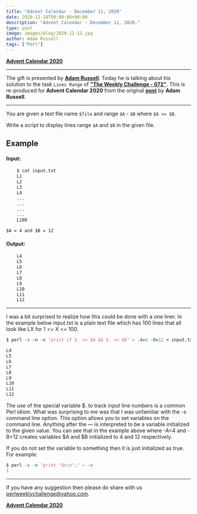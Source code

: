 ```yaml
---
title: "Advent Calendar - December 11, 2020"
date: 2020-12-18T00:00:00+00:00
description: "Advent Calendar - December 11, 2020."
type: post
image: images/blog/2020-12-11.jpg
author: Adam Russell
tags: ["Perl"]
---
```


[**Advent Calendar 2020**](/blog/advent-calendar-2020)
***

The gift is presented by [**Adam Russell**](https://perlweeklychallenge.org/blog/meet-the-champion-016). Today he is talking about his solution to the task `Lines Range` of **["The Weekly Challenge - 072"](/blog/perl-weekly-challenge-072)**. This is re-produced for **Advent Calendar 2020** from the original [**post**](https://adamcrussell.livejournal.com/16759.html) by **Adam Russell**.

***

You are given a text file name `$file` and range `$A` -  `$B` where `$A <= $B`.

Write a script to display lines range `$A` and `$B` in the given file.

## Example

#### Input:

```perl
    $ cat input.txt
    L1
    L2
    L3
    L4
    ...
    ...
    ...
    ...
    L100
```
    $A = 4 and $B = 12

#### Output:

```perl
    L4
    L5
    L6
    L7
    L8
    L9
    L10
    L11
    L12
```

***

I was a bit surprised to realize how this could be done with a one liner. In the example below input.txt is a plain text file which has 100 lines that all look like LX for 1 <= X <= 100.

```perl
$ perl -s -n -e 'print if $. >= $A && $. <= $B' — -A=4 -B=12 < input.txt

L4
L5
L6
L7
L8
L9
L10
L11
L12
```

The use of the special variable $. to track input line numbers is a common Perl idiom. What was surprising to me was that I was unfamiliar with the -s command line option. This option allows you to set variables on the command line. Anything after the — is interpreted to be a variable initialized to the given value. You can see that in the example above where -A=4 and -B=12 creates variables $A and $B initialized to 4 and 12 respectively.

If you do not set the variable to something then it is just initialized as true. For example:

```perl
$ perl -s -e 'print "$x\n";' — -x
1
```



***
If you have any suggestion then please do share with us <perlweeklychallenge@yahoo.com>.

[**Advent Calendar 2020**](/blog/advent-calendar-2020)
